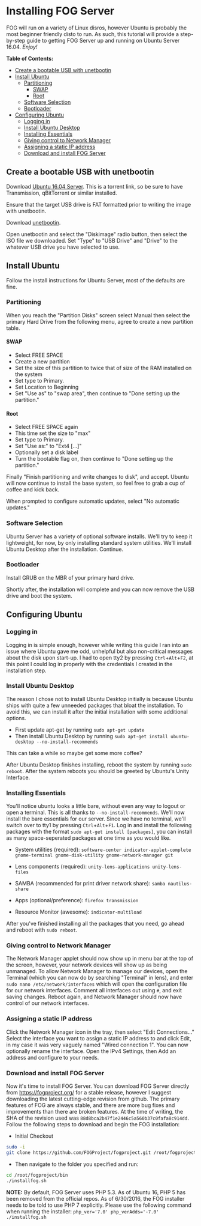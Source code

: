 # Installing FOG Server
FOG will run on a variety of Linux disros, however Ubuntu is probably the most beginner friendly disto to run. As such, this tutorial will provide a step-by-step guide to getting FOG Server up and running on Ubuntu Server 16.04. *Enjoy!*

**Table of Contents:**
- [Create a bootable USB with unetbootin](#bootable-usb)
- [Install Ubuntu](#install-ubuntu)
	- [Partitioning](#partitioning)
		- [SWAP](#swap)
		- [Root](#root)
	- [Software Selection](#software-selection)
	- [Bootloader](#bootloader)
- [Configuring Ubuntu](#configuring-ubuntu)
	- [Logging in](#log-in)
	- [Install Ubuntu Desktop](#ubuntu-desktop)
	- [Installing Essentials](#essentials)
	- [Giving control to Network Manager](#network-manager)
	- [Assigning a static IP address](#static-ip)
	- [Download and install FOG Server](#install-fog)


<a name="bootable-usb"></a>
## Create a bootable USB with unetbootin

Download [Ubuntu 16.04 Server](http://releases.ubuntu.com/16.04/ubuntu-16.04-server-amd64.iso.torrent). This is a torrent link, so be sure to have Transmission, qBitTorrent or similar installed.

Ensure that the target USB drive is FAT formatted prior to writing the image with unetbootin.

Download [unetbootin](https://unetbootin.github.io/).

Open unetbootin and select the "Diskimage" radio button, then select the ISO file we downloaded. Set "Type" to "USB Drive" and "Drive" to the whatever USB drive you have selected to use.

<a name="install-ubuntu"></a>
## Install Ubuntu

Follow the install instructions for Ubuntu Server, most of the defaults are fine. 

<a name="partitioning"></a>
### Partitioning
When you reach the "Partition Disks" screen select Manual then select the primary Hard Drive from the following menu, agree to create a new partition table.

<a name="swap"></a>
#### SWAP
- Select FREE SPACE
- Create a new partition
- Set the size of this partition to twice that of size of the RAM installed on the system
- Set type to Primary.
- Set Location to Beginning
- Set "Use as" to "swap area", then continue to "Done setting up the partition."

<a name="root"></a>
#### Root 
- Select FREE SPACE again
- This time set the size to "max"
- Set type to Primary.
- Set "Use as:" to "Ext4 [...]"
- Optionally set a disk label
- Turn the bootable flag on, then continue to "Done setting up the partition."

Finally "Finish partitioning and write changes to disk", and accept. Ubuntu will now continue to install the base system, so feel free to grab a cup of coffee and kick back.

When prompted to configure automatic updates, select "No automatic updates."

<a name="software-selection"></a>
### Software Selection
Ubuntu Server has a variety of optional software installs. We'll try to keep it lightweight, for now, by only installing standard system utilities. We'll install Ubuntu Desktop after the installation. Continue.

<a name="bootloader"></a>
### Bootloader
Install GRUB on the MBR of your primary hard drive.

Shortly after, the installation will complete and you can now remove the USB drive and boot the system.


<a name="configuring-ubuntu"></a>
## Configuring Ubuntu

<a name="log-in"></a>
### Logging in
Logging in is simple enough, however while writing this guide I ran into an issue where Ubuntu gave me odd, unhelpful but also non-critical messages about the disk upon start-up. I had to open tty2 by pressing `Ctrl`+`Alt`+`F2`, at this point I could log in properly with the credentials I created in the installation step.

<a name="ubuntu-desktop"></a>
### Install Ubuntu Desktop
The reason I chose not to install Ubuntu Desktop initially is because Ubuntu ships with quite a few unneeded packages that bloat the installation. To avoid this, we can install it after the initial installation with some additional options.

- First update apt-get by running `sudo apt-get update`
- Then install Ubuntu Desktop by running `sudo apt-get install ubuntu-desktop --no-install-recommends`

This can take a while so maybe get some more coffee?

After Ubuntu Desktop finishes installing, reboot the system by running `sudo reboot`. After the system reboots you should be greeted by Ubuntu's Unity Interface.

<a name="essentials"></a>
### Installing Essentials
You'll notice ubuntu looks a little bare, without even any way to logout or open a terminal. This is all thanks to `--no-install-recommends`. We'll now install the bare essentials for our server. Since we have no terminal, we'll switch over to tty1 by pressing `Ctrl`+`Alt`+`F1`. Log in and install the following packages with the format `sudo apt-get install [packages]`, you can install as many space-seperated packages at one time as you would like.

- System utilities (required): `software-center indicator-applet-complete gnome-terminal gnome-disk-utility gnome-network-manager git`

- Lens components (required): `unity-lens-applications unity-lens-files`

- SAMBA (recommended for print driver network share): `samba nautilus-share`

- Apps (optional/preference): `firefox transmission`

- Resource Monitor (awesome): `indicator-multiload`

After you've finished installing all the packages that you need, go ahead and reboot with `sudo reboot`.

<a name="network-manager"></a>
### Giving control to Network Manager
The Network Manager applet should now show up in menu bar at the top of the screen, however, your network devices will show up as being unmanaged. To allow Network Manager to manage our devices, open the Terminal (which you can now do by searching "Terminal" in lens), and enter `sudo nano /etc/network/interfaces` which will open the configuration file for our network interfaces. Comment all interfaces out using `#`, and exit saving changes. Reboot again, and Network Manager should now have control of our network interfaces.

<a name="static-ip"></a>
### Assigning a static IP address
Click the Network Manager icon in the tray, then select "Edit Connections..." Select the interface you want to assign a static IP address to and click Edit, in my case it was very vaguely named "Wired connection 1". You can now optionally rename the interface. Open the IPv4 Settings, then Add an address and configure to your needs.

<a name="install-fog"></a>
### Download and install FOG Server
Now it's time to install FOG Server. You can download FOG Server directly from https://fogproject.org/ for a stable release, however I suggest downloading the latest cutting-edge revision from github. The primary features of FOG are always stable, and there are more bug fixes and improvements than there are broken features. At the time of writing, the SHA of the revision used was `88d8bca2b47f1e2446c5a560b37c0fafa8c914dd`. Follow the following steps to download and begin the FOG installation:

- Initial Checkout
```sh
sudo -i
git clone https://github.com/FOGProject/fogproject.git /root/fogproject
```

- Then navigate to the folder you specified and run:
```sh
cd /root/fogproject/bin
./installfog.sh
```

**NOTE:** By default, FOG Server uses PHP 5.3. As of Ubuntu 16, PHP 5 has been removed from the official repos. As of 6/30/2016, the FOG installer needs to be told to use PHP 7 explicitly. Please use the following command when running the installer: `php_ver='7.0' php_verAdds='-7.0' ./installfog.sh`